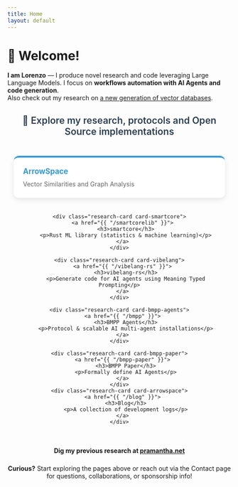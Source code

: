 ```yaml
---
title: Home
layout: default
---
```


<style>
.research-container {
  margin: 2em auto 0 auto;
  max-width: 800px;
  text-align: center;
}

.research-header {
  margin-bottom: 2em;
  color: #2c3e50;
  font-size: 1.5em;
  font-weight: 600;
}

.research-grid {
  display: grid;
  grid-template-columns: repeat(auto-fit, minmax(350px, 1fr));
  gap: 1.5em;
  padding: 0 1em;
}

.research-card {
  background: white;
  padding: 1.5em;
  border-radius: 12px;
  box-shadow: 0 4px 12px rgba(0,0,0,0.1);
  text-align: left;
  transition: transform 0.3s ease, box-shadow 0.3s ease;
}

.research-card:hover {
  transform: translateY(-5px);
  box-shadow: 0 8px 25px rgba(0,0,0,0.15);
}

.research-card a {
  text-decoration: none;
  color: inherit;
}

.research-card h3 {
  margin: 0 0 0.5em 0;
  font-size: 1.2em;
}

.research-card p {
  margin: 0;
  color: #666;
  line-height: 1.5;
}

.card-arrowspace {
  border-top: 4px solid #3498db;
}
.card-arrowspace h3 {
  color: #3498db;
}

.card-smartcore {
  border-top: 4px solid #e74c3c;
}
.card-smartcore h3 {
  color: #e74c3c;
}

.card-vibelang {
  border-top: 4px solid #f39c12;
}
.card-vibelang h3 {
  color: #f39c12;
}

.card-bmpp-agents {
  border-top: 4px solid #9b59b6;
}
.card-bmpp-agents h3 {
  color: #9b59b6;
}

.card-bmpp-paper {
  border-top: 4px solid #27ae60;
}
.card-bmpp-paper h3 {
  color: #27ae60;
}
</style>

# 👋 Welcome!
<p><strong class="pure-menu-item">I am Lorenzo</strong> — I produce novel research and code leveraging Large Language Models. I focus on <strong class="pure-menu-item">workflows automation with AI Agents and code generation</strong>.<br/> Also check out my research on <a href="{{ "/posts/001_energy_informed_db" }}">a new generation of vector databases</a>.</p>

<div class="research-container">
  <h2 class="research-header">
    🔬 Explore my research, protocols and Open Source implementations
  </h2>

  <div class="research-grid">
    <div class="research-card card-arrowspace">
      <a href="{{ "/arrowspace-paper" }}">
        <h3>ArrowSpace</h3>
        <p>Vector Similarities and Graph Analysis</p>
      </a>
    </div>

    <div class="research-card card-smartcore">
      <a href="{{ "/smartcorelib" }}">
        <h3>smartcore</h3>
        <p>Rust ML library (statistics & machine learning)</p>
      </a>
    </div>

    <div class="research-card card-vibelang">
      <a href="{{ "/vibelang-rs" }}">
        <h3>vibelang-rs</h3>
        <p>Generate code for AI agents using Meaning Typed Prompting</p>
      </a>
    </div>

    <div class="research-card card-bmpp-agents">
      <a href="{{ "/bmpp" }}">
        <h3>BMPP Agents</h3>
        <p>Protocol & scalable AI multi-agent installations</p>
      </a>
    </div>

    <div class="research-card card-bmpp-paper">
      <a href="{{ "/bmpp-paper" }}">
        <h3>BMPP Paper</h3>
        <p>Formally define AI Agents</p>
      </a>
    </div>
    <div class="research-card card-arrowspace">
      <a href="{{ "/blog" }}">
        <h3>Blog</h3>
        <p>A collection of development logs</p>
      </a>
    </div>
  </div>
</div>


  <div class="intermission" style="min-height: 0.5em;"></div>

<div style="margin: 2em auto 0 auto; max-width: 600px; text-align: center;">

  <strong>Dig my previous research at <a href="https://pramantha.net">pramantha.net</a></strong>

</div>


<div style="margin: 1.6em auto 0 auto; max-width: 600px; text-align: center;">
<strong>Curious?</strong> 
Start exploring the pages above or reach out via the Contact page for questions, collaborations, or sponsorship info!
</div>

